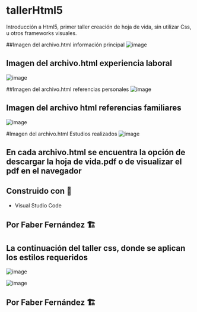 # tallerHtml5
Introducción a Html5, primer taller creación de hoja de vida, sin utilizar Css, u otros frameworks visuales. 


##Imagen del archivo.html información principal
![image](https://user-images.githubusercontent.com/76182994/205952986-98aa8a5d-ad77-477e-89ac-363f65c95be9.png)

## Imagen del archivo.html experiencia laboral
![image](https://user-images.githubusercontent.com/76182994/205953817-b6e63314-3ae0-4971-821c-6ea35b5652b9.png)

##Imagen del archivo.html referencias personales
![image](https://user-images.githubusercontent.com/76182994/205954150-2b2a14b9-ffa2-4b63-9288-5fe2dc048e80.png)

## Imagen del archivo html referencias familiares
![image](https://user-images.githubusercontent.com/76182994/205954419-34bf96df-531f-432d-815c-4e83562269ac.png)

#Imagen del archivo.html Estudios realizados
![image](https://user-images.githubusercontent.com/76182994/205954774-72ae3fd7-2b65-4659-bc67-743774a5cb1f.png)


## En cada archivo.html se encuentra la opción de descargar la hoja de vida.pdf o de visualizar el pdf en el navegador

## Construido con :wrench:

- Visual Studio Code 

## Por Faber Fernández :building_construction:

## La continuación del taller css, donde se aplican los estilos requeridos

![image](https://user-images.githubusercontent.com/76182994/207672297-c059f351-1465-41ee-aca1-a168d0ed0fe8.png)

![image](https://user-images.githubusercontent.com/76182994/207672937-d27128af-0ecc-412f-b49e-17dc9f47d7c2.png)

## Por Faber Fernández :building_construction:

